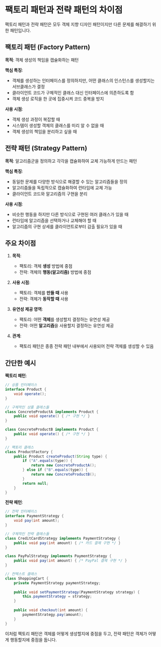 # 팩토리 패턴과 전략 패턴의 차이점

팩토리 패턴과 전략 패턴은 모두 객체 지향 디자인 패턴이지만 다른 문제를 해결하기 위한 패턴입니다.

## 팩토리 패턴 (Factory Pattern)

**목적**: 객체 생성의 책임을 캡슐화하는 패턴

**핵심 특징**:
- 객체를 생성하는 인터페이스를 정의하지만, 어떤 클래스의 인스턴스를 생성할지는 서브클래스가 결정
- 클라이언트 코드가 구체적인 클래스 대신 인터페이스에 의존하도록 함
- 객체 생성 로직을 한 곳에 집중시켜 코드 중복을 방지

**사용 시점**:
- 객체 생성 과정이 복잡할 때
- 시스템이 생성할 객체의 클래스를 미리 알 수 없을 때
- 객체 생성의 책임을 분리하고 싶을 때

## 전략 패턴 (Strategy Pattern)

**목적**: 알고리즘군을 정의하고 각각을 캡슐화하여 교체 가능하게 만드는 패턴

**핵심 특징**:
- 동일한 문제를 다양한 방식으로 해결할 수 있는 알고리즘들을 정의
- 알고리즘들을 독립적으로 캡슐화하여 런타임에 교체 가능
- 클라이언트 코드와 알고리즘의 구현을 분리

**사용 시점**:
- 비슷한 행동을 하지만 다른 방식으로 구현된 여러 클래스가 있을 때
- 런타임에 알고리즘을 선택하거나 교체해야 할 때
- 알고리즘의 구현 상세를 클라이언트로부터 감출 필요가 있을 때

## 주요 차이점

1. **목적**:
    - 팩토리: 객체 **생성** 방법에 중점
    - 전략: 객체의 **행동(알고리즘)** 방법에 중점

2. **사용 시점**:
    - 팩토리: 객체를 **만들 때** 사용
    - 전략: 객체가 **동작할 때** 사용

3. **유연성 제공 영역**:
    - 팩토리: 어떤 **객체**를 생성할지 결정하는 유연성 제공
    - 전략: 어떤 **알고리즘**을 사용할지 결정하는 유연성 제공

4. **관계**:
    - 팩토리 패턴은 종종 전략 패턴 내부에서 사용되어 전략 객체를 생성할 수 있음

## 간단한 예시

**팩토리 패턴**:
```java
// 상품 인터페이스
interface Product {
    void operate();
}

// 구체적인 상품 클래스들
class ConcreteProductA implements Product {
    public void operate() { /* 구현 */ }
}

class ConcreteProductB implements Product {
    public void operate() { /* 구현 */ }
}

// 팩토리 클래스
class ProductFactory {
    public Product createProduct(String type) {
        if ("A".equals(type)) {
            return new ConcreteProductA();
        } else if ("B".equals(type)) {
            return new ConcreteProductB();
        }
        return null;
    }
}
```

**전략 패턴**:
```java
// 전략 인터페이스
interface PaymentStrategy {
    void pay(int amount);
}

// 구체적인 전략 클래스들
class CreditCardStrategy implements PaymentStrategy {
    public void pay(int amount) { /* 카드 결제 구현 */ }
}

class PayPalStrategy implements PaymentStrategy {
    public void pay(int amount) { /* PayPal 결제 구현 */ }
}

// 컨텍스트 클래스
class ShoppingCart {
    private PaymentStrategy paymentStrategy;
    
    public void setPaymentStrategy(PaymentStrategy strategy) {
        this.paymentStrategy = strategy;
    }
    
    public void checkout(int amount) {
        paymentStrategy.pay(amount);
    }
}
```

이처럼 팩토리 패턴은 객체를 어떻게 생성할지에 중점을 두고, 전략 패턴은 객체가 어떻게 행동할지에 중점을 둡니다.
